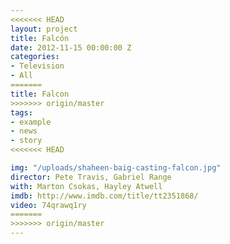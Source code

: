 ```yaml
---
<<<<<<< HEAD
layout: project
title: Falcón
date: 2012-11-15 00:00:00 Z
categories:
- Television
- All
=======
title: Falcon
>>>>>>> origin/master
tags:
- example
- news
- story
<<<<<<< HEAD

img: "/uploads/shaheen-baig-casting-falcon.jpg"
director: Pete Travis, Gabriel Range
with: Marton Csokas, Hayley Atwell
imdb: http://www.imdb.com/title/tt2351868/
video: 74qrawq1ry
=======
>>>>>>> origin/master
---
```


